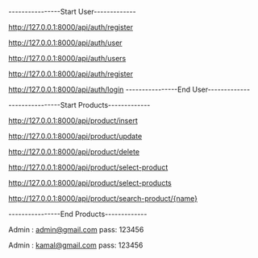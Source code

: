 ----------------Start User-------------

http://127.0.0.1:8000/api/auth/register

http://127.0.0.1:8000/api/auth/user

http://127.0.0.1:8000/api/auth/users

http://127.0.0.1:8000/api/auth/register

http://127.0.0.1:8000/api/auth/login
----------------End User-------------



----------------Start Products-------------

http://127.0.0.1:8000/api/product/insert

http://127.0.0.1:8000/api/product/update

http://127.0.0.1:8000/api/product/delete

http://127.0.0.1:8000/api/product/select-product

http://127.0.0.1:8000/api/product/select-products

http://127.0.0.1:8000/api/product/search-product/{name}

----------------End Products-------------

Admin : admin@gmail.com
pass: 123456

Admin : kamal@gmail.com
pass: 123456
